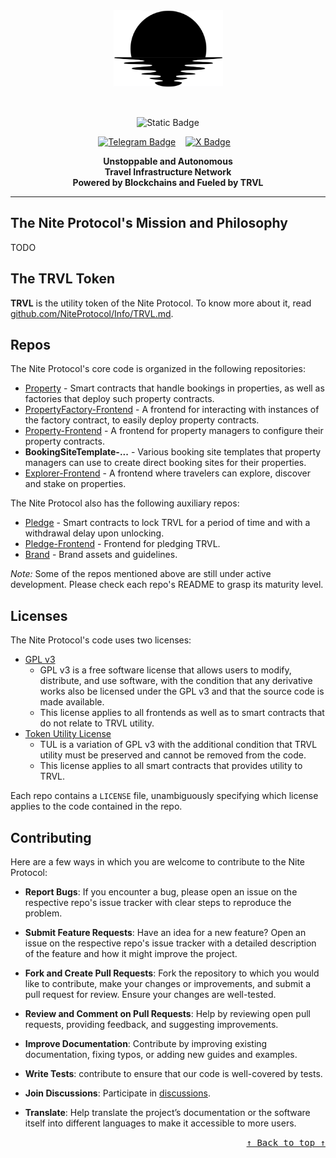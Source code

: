 <div name="readme-top"></div>
<div align="center"><img alt="Nite Protocol" src="logo.png" width="175"></div>

&nbsp;

<div align="center">
  
![Static Badge](https://img.shields.io/badge/Nite-Protocol-1E1E20?style=for-the-badge&labelColor=808F85)

</div>

<!-- Organization/Project Social Handles -->
<p align="center">
<!-- Telegram --><a href="https://t.me/1308561754/1"><img src="https://img.shields.io/badge/Telegram-black?style=flat&logo=telegram&logoColor=white&logoSize=auto&color=24A1DE" alt="Telegram Badge"/></a>
&nbsp;&nbsp;
<!-- X (formerly Twitter) --><a href="https://x.com/dtraveldao"><img src="https://img.shields.io/twitter/follow/Nite Protocol" alt="X Badge"/></a>
&nbsp;&nbsp;

<p align="center">
  <strong>
    Unstoppable and Autonomous <br />
    Travel Infrastructure Network <br />
    Powered by Blockchains and Fueled by TRVL <br />
  </strong>
</p>

---

## The Nite Protocol's Mission and Philosophy

TODO

## The TRVL Token

**TRVL** is the utility token of the Nite Protocol. To know more about it, read [github.com/NiteProtocol/Info/TRVL.md](https://github.com/NiteProtocol/Info/TRVL.md).


## Repos

The Nite Protocol's core code is organized in the following repositories:

* [Property](https://github.com/NiteProtocol/Property) - Smart contracts that handle bookings in properties, as well as factories that deploy such property contracts.
* [PropertyFactory-Frontend](https://github.com/NiteProtocol/PropertyFactory-Frontend) - A frontend for interacting with instances of the factory contract, to easily deploy property contracts.
* [Property-Frontend](https://github.com/NiteProtocol/Property-Frontend) - A frontend for property managers to configure their property contracts.
* **BookingSiteTemplate-...** - Various booking site templates that property managers can use to create direct booking sites for their properties.
* [Explorer-Frontend](https://github.com/NiteProtocol/Explorer-Frontend) - A frontend where travelers can explore, discover and stake on properties.

The Nite Protocol also has the following auxiliary repos:

* [Pledge](https://github.com/NiteProtocol/Pledge) - Smart contracts to lock TRVL for a period of time and with a withdrawal delay upon unlocking.
* [Pledge-Frontend](https://github.com/NiteProtocol/Pledge-Frontend) - Frontend for pledging TRVL.
* [Brand](https://github.com/NiteProtocol/Brand) - Brand assets and guidelines.

*Note:* Some of the repos mentioned above are still under active development. Please check each repo's README to grasp its maturity level.

## Licenses

The Nite Protocol's code uses two licenses:

* [GPL v3](https://github.com/NiteProtocol/Licenses/GPL)
   * GPL v3 is a free software license that allows users to modify, distribute, and use software, with the condition that any derivative works also be licensed under the GPL v3 and that the source code is made available.
   * This license applies to all frontends as well as to smart contracts that do not relate to TRVL utility.
* [Token Utility License](https://github.com/NiteProtocol/Licenses/TUL)
   * TUL is a variation of GPL v3 with the additional condition that TRVL utility must be preserved and cannot be removed from the code.
   * This license applies to all smart contracts that provides utility to TRVL.

Each repo contains a `LICENSE` file, unambiguously specifying which license applies to the code contained in the repo.


## Contributing

Here are a few ways in which you are welcome to contribute to the Nite Protocol:

* **Report Bugs**: If you encounter a bug, please open an issue on the respective repo's issue tracker with clear steps to reproduce the problem.

* **Submit Feature Requests**: Have an idea for a new feature? Open an issue on the respective repo's issue tracker with a detailed description of the feature and how it might improve the project.

* **Fork and Create Pull Requests**: Fork the repository to which you would like to contribute, make your changes or improvements, and submit a pull request for review. Ensure your changes are well-tested.

* **Review and Comment on Pull Requests**: Help by reviewing open pull requests, providing feedback, and suggesting improvements.

* **Improve Documentation**: Contribute by improving existing documentation, fixing typos, or adding new guides and examples.

* **Write Tests**: contribute to ensure that our code is well-covered by tests.

* **Join Discussions**: Participate in [discussions](https://github.com/orgs/NiteProtocol/discussions).

* **Translate**: Help translate the project’s documentation or the software itself into different languages to make it accessible to more users.



<!-- Use Back Button after each section -->
<div align="right"><kbd><a href="#readme-top">↑ Back to top ↑</a></kbd></div>
